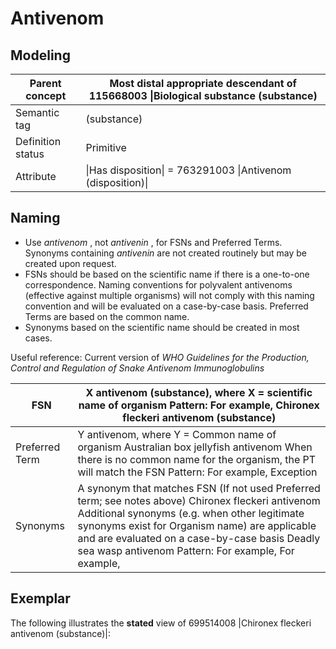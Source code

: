 # Antivenom

## Modeling

| Parent concept    | Most distal appropriate descendant of 115668003 \|Biological substance (substance) |
| ----------------- | ---------------------------------------------------------------------------------- |
| Semantic tag      | (substance)                                                                        |
| Definition status | Primitive                                                                          |
| Attribute         | \|Has disposition\| = 763291003 \|Antivenom (disposition)\|                        |

## Naming

* Use _antivenom_ , not _antivenin_ , for FSNs and Preferred Terms. Synonyms containing _antivenin_ are not created routinely but may be created upon request.
* FSNs should be based on the scientific name if there is a one-to-one correspondence. Naming conventions for polyvalent antivenoms (effective against multiple organisms) will not comply with this naming convention and will be evaluated on a case-by-case basis. Preferred Terms are based on the common name.
* Synonyms based on the scientific name should be created in most cases.

Useful reference: Current version of _WHO Guidelines for the Production, Control and Regulation of Snake Antivenom Immunoglobulins_

| FSN            | X antivenom (substance), where X = scientific name of organism Pattern: For example, Chironex fleckeri antivenom (substance)                                                                                                                                                                                 |
| -------------- | ------------------------------------------------------------------------------------------------------------------------------------------------------------------------------------------------------------------------------------------------------------------------------------------------------------ |
| Preferred Term | Y antivenom, where Y = Common name of organism Australian box jellyfish antivenom When there is no common name for the organism, the PT will match the FSN Pattern: For example, Exception                                                                                                                   |
| Synonyms       | A synonym that matches FSN (If not used Preferred term; see notes above) Chironex fleckeri antivenom Additional synonyms (e.g. when other legitimate synonyms exist for Organism name) are applicable and are evaluated on a case-by-case basis Deadly sea wasp antivenom Pattern: For example, For example, |

## Exemplar

The following illustrates the **stated** view of 699514008 |Chironex fleckeri antivenom (substance)|:

<figure><img src="../../../../substance/images/212337707.png" alt=""><figcaption></figcaption></figure>
